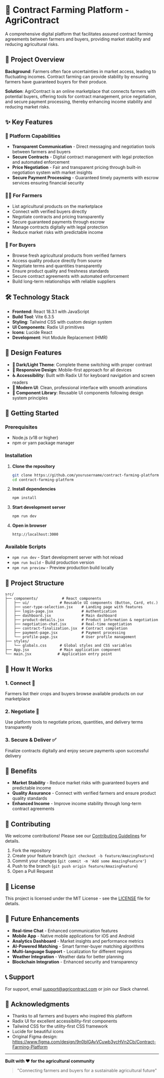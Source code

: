 # 🌾 Contract Farming Platform - AgriContract

A comprehensive digital platform that facilitates assured contract farming agreements between farmers and buyers, providing market stability and reducing agricultural risks.

## 🎯 Project Overview

**Background**: Farmers often face uncertainties in market access, leading to fluctuating incomes. Contract farming can provide stability by ensuring farmers have guaranteed buyers for their produce.

**Solution**: AgriContract is an online marketplace that connects farmers with potential buyers, offering tools for contract management, price negotiation, and secure payment processing, thereby enhancing income stability and reducing market risks.

## ✨ Key Features

### 🚀 Platform Capabilities
- **Transparent Communication** - Direct messaging and negotiation tools between farmers and buyers
- **Secure Contracts** - Digital contract management with legal protection and automated enforcement
- **Price Negotiation** - Fair and transparent pricing through built-in negotiation system with market insights
- **Secure Payment Processing** - Guaranteed timely payments with escrow services ensuring financial security

### 👨‍🌾 For Farmers
- List agricultural products on the marketplace
- Connect with verified buyers directly
- Negotiate contracts and pricing transparently
- Secure guaranteed payments through escrow
- Manage contracts digitally with legal protection
- Reduce market risks with predictable income

### 🏢 For Buyers
- Browse fresh agricultural products from verified farmers
- Access quality produce directly from source
- Negotiate terms and quantities transparently
- Ensure product quality and freshness standards
- Secure contract agreements with automated enforcement
- Build long-term relationships with reliable suppliers

## 🛠️ Technology Stack

- **Frontend**: React 18.3.1 with JavaScript
- **Build Tool**: Vite 6.3.5
- **Styling**: Tailwind CSS with custom design system
- **UI Components**: Radix UI primitives
- **Icons**: Lucide React
- **Development**: Hot Module Replacement (HMR)

## 🎨 Design Features

- **🌙 Dark/Light Theme**: Complete theme switching with proper contrast
- **📱 Responsive Design**: Mobile-first approach for all devices
- **♿ Accessibility**: Built with Radix UI for keyboard navigation and screen readers
- **🎯 Modern UI**: Clean, professional interface with smooth animations
- **🔧 Component Library**: Reusable UI components following design system principles

## 🚀 Getting Started

### Prerequisites
- Node.js (v18 or higher)
- npm or yarn package manager

### Installation

1. **Clone the repository**
   ```bash
   git clone https://github.com/yourusername/contract-farming-platform.git
   cd contract-farming-platform
   ```

2. **Install dependencies**
   ```bash
   npm install
   ```

3. **Start development server**
   ```bash
   npm run dev
   ```

4. **Open in browser**
   ```
   http://localhost:3000
   ```

### Available Scripts

- `npm run dev` - Start development server with hot reload
- `npm run build` - Build production version
- `npm run preview` - Preview production build locally

## 📁 Project Structure

```
src/
├── components/           # React components
│   ├── ui/              # Reusable UI components (Button, Card, etc.)
│   ├── user-type-selection.jsx    # Landing page with features
│   ├── login-page.jsx             # Authentication
│   ├── dashboard.jsx              # Main dashboard
│   ├── product-details.jsx        # Product information & negotiation
│   ├── negotiation-chat.jsx       # Real-time negotiation
│   ├── contract-finalization.jsx  # Contract completion
│   ├── payment-page.jsx           # Payment processing
│   └── profile-page.jsx           # User profile management
├── styles/
│   └── globals.css      # Global styles and CSS variables
├── App.jsx              # Main application component
└── main.jsx            # Application entry point
```

## 🔄 How It Works

### 1. **Connect** 🤝
Farmers list their crops and buyers browse available products on our marketplace

### 2. **Negotiate** 💬
Use platform tools to negotiate prices, quantities, and delivery terms transparently

### 3. **Secure & Deliver** ✅
Finalize contracts digitally and enjoy secure payments upon successful delivery

## 🌟 Benefits

- **Market Stability** - Reduce market risks with guaranteed buyers and predictable income
- **Quality Assurance** - Connect with verified farmers and ensure product quality standards  
- **Enhanced Income** - Improve income stability through long-term contract agreements

## 🤝 Contributing

We welcome contributions! Please see our [Contributing Guidelines](CONTRIBUTING.md) for details.

1. Fork the repository
2. Create your feature branch (`git checkout -b feature/AmazingFeature`)
3. Commit your changes (`git commit -m 'Add some AmazingFeature'`)
4. Push to the branch (`git push origin feature/AmazingFeature`)
5. Open a Pull Request

## 📝 License

This project is licensed under the MIT License - see the [LICENSE](LICENSE) file for details.

## 🔮 Future Enhancements

- **Real-time Chat** - Enhanced communication features
- **Mobile App** - Native mobile applications for iOS and Android
- **Analytics Dashboard** - Market insights and performance metrics
- **AI-Powered Matching** - Smart farmer-buyer matching algorithms
- **Multi-language Support** - Localization for different regions
- **Weather Integration** - Weather data for better planning
- **Blockchain Integration** - Enhanced security and transparency

## 📞 Support

For support, email support@agricontract.com or join our Slack channel.

## 🙏 Acknowledgments

- Thanks to all farmers and buyers who inspired this platform
- Radix UI for excellent accessibility-first components
- Tailwind CSS for the utility-first CSS framework
- Lucide for beautiful icons
- Original Figma design: https://www.figma.com/design/9n0bIGAvVCuwb3ycHVn2Cb/Contract-Farming-Platform

---

**Built with ❤️ for the agricultural community**

> "Connecting farmers and buyers for a sustainable agricultural future"